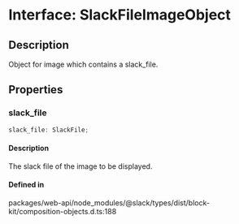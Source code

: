 # Interface: SlackFileImageObject

## Description

Object for image which contains a slack_file.

## Properties

### slack\_file

```ts
slack_file: SlackFile;
```

#### Description

The slack file of the image to be displayed.

#### Defined in

packages/web-api/node\_modules/@slack/types/dist/block-kit/composition-objects.d.ts:188
